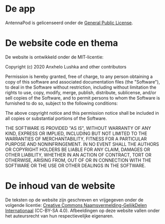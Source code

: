 # De app

AntennaPod is gelicenseerd onder de [General Public License](https://github.com/AntennaPod/AntennaPod/blob/develop/LICENSE).

# De website code en thema

De website is ontwikkeld onder de MIT-licentie:

Copyright (c) 2020 Anxhelo Lushka and other contributors

Permission is hereby granted, free of charge, to any person obtaining a copy of
this software and associated documentation files (the "Software"), to deal in
the Software without restriction, including without limitation the rights to
use, copy, modify, merge, publish, distribute, sublicense, and/or sell copies of
the Software, and to permit persons to whom the Software is furnished to do so,
subject to the following conditions:

The above copyright notice and this permission notice shall be included in all
copies or substantial portions of the Software.

THE SOFTWARE IS PROVIDED "AS IS", WITHOUT WARRANTY OF ANY KIND, EXPRESS OR
IMPLIED, INCLUDING BUT NOT LIMITED TO THE WARRANTIES OF MERCHANTABILITY, FITNESS
FOR A PARTICULAR PURPOSE AND NONINFRINGEMENT. IN NO EVENT SHALL THE AUTHORS OR
COPYRIGHT HOLDERS BE LIABLE FOR ANY CLAIM, DAMAGES OR OTHER LIABILITY, WHETHER
IN AN ACTION OF CONTRACT, TORT OR OTHERWISE, ARISING FROM, OUT OF OR IN
CONNECTION WITH THE SOFTWARE OR THE USE OR OTHER DEALINGS IN THE SOFTWARE.

# De inhoud van de website

De teksten op de website zijn geschreven en vrijgegeven onder de volgende
licentie: [Creative Commons Naamsvermelding-GelijkDelen Internationaal](http://creativecommons.org/licenses/by-sa/4.0/legalcode)
(CC-BY-SA 4.0). Afbeeldingen op deze website vallen onder het auteursrecht van
hun respectievelijke eigenaren.
